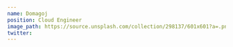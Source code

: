 ```yaml
---
name: Domagoj
position: Cloud Engineer
image_path: https://source.unsplash.com/collection/298137/601x601?a=.png
twitter: 
---
```

